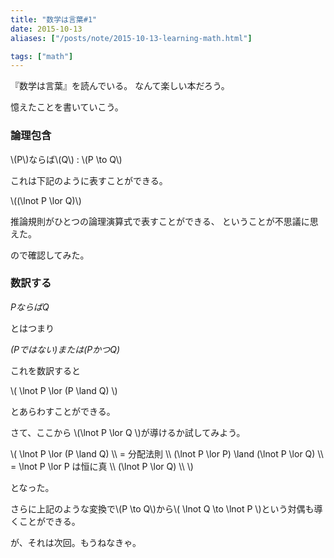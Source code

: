 ```yaml
---
title: "数学は言葉#1"
date: 2015-10-13
aliases: ["/posts/note/2015-10-13-learning-math.html"]

tags: ["math"]
---
```


『数学は言葉』を読んでいる。
なんて楽しい本だろう。

憶えたことを書いていこう。

### 論理包含

\\(P\\)ならば\\(Q\\) : \\(P \\to Q\\)

これは下記のように表すことができる。

\\((\\lnot P \\lor Q)\\)

推論規則がひとつの論理演算式で表すことができる、
ということが不思議に思えた。

ので確認してみた。

### 数訳する

*PならばQ*

とはつまり

*(Pではない)または(PかつQ)*

これを数訳すると

\\( \\lnot P \\lor (P \\land Q) \\)

とあらわすことができる。

さて、ここから \\(\\lnot P \\lor Q \\)が導けるか試してみよう。


\\(
\\lnot P \\lor (P \\land Q) \\\\
= 分配法則 \\\\
(\\lnot P \\lor P) \\land (\\lnot P \\lor Q) \\\\
= \\lnot P \\lor P は恒に真 \\\\
(\\lnot P \\lor Q) \\\\
\\)


となった。

さらに上記のような変換で\\(P \\to Q\\)から\\( \\lnot Q \\to \\lnot P \\)という対偶も導くことができる。

が、それは次回。もうねなきゃ。
